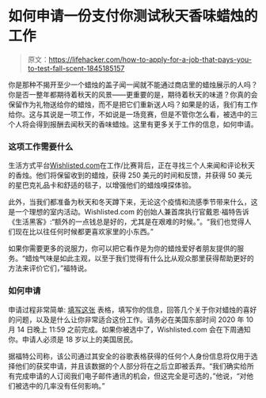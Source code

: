 # 如何申请一份支付你测试秋天香味蜡烛的工作

> 原文：<https://lifehacker.com/how-to-apply-for-a-job-that-pays-you-to-test-fall-scent-1845185157>

你是那种不揭开至少一个蜡烛的盖子闻一闻就不能通过商店里的蜡烛展示的人吗？你是否一整年都期待着秋天的风景——更重要的是，期待着秋天的味道？你真的会保留作为礼物送给你的蜡烛，而不是把它们重新送人吗？如果是的话，我们有工作给你。这与其说是一项工作，不如说是一场竞赛，但是不管你怎么看，被选中的三个人将会得到报酬去闻秋天的香味蜡烛。这里有更多关于工作的信息，如何申请。



### 这项工作需要什么

生活方式平台[Wishlisted.com](http://wishlisted.com)在工作/比赛背后，正在寻找三个人来闻和评论秋天的香烛。他们将保留收到的蜡烛，获得 250 美元的时间和反馈，并获得 50 美元的星巴克礼品卡和舒适的毯子，以增强他们的蜡烛嗅探体验。

此外，当我们都准备为秋天和冬天蹲下来，无论这个疫情和流感季节带来什么，这是一个理想的室内活动。Wishlisted.com 的创始人兼首席执行官戴恩·福特告诉《生活黑客》:“额外的一点钱总是好的，尤其是在艰难的时候。”。“我们也觉得人们现在比以往任何时候都更喜欢家里的小东西。”

如果你需要更多的说服力，你可以把它看作是为你的蜡烛爱好者朋友提供的服务。“蜡烛气味是如此主观，以至于我们觉得有什么比从观众那里获得帮助更好的方法来评价它们，”福特说。

### 如何申请

申请过程非常简单: [填写这张](https://www.wishlisted.com/fall-candle-testers-wanted) 表格，填写你的信息，回答几个关于你对蜡烛的喜好的问题，以及是什么让你非常适合这份工作。请务必在美国东部时间 2020 年 10 月 14 日晚上 11:59 之前完成。如果你被选中了，Wishlisted.com 会在下周通知你。申请人必须是 18 岁以上的美国居民。

据福特公司称，该公司通过其安全的谷歌表格获得的任何个人身份信息将仅用于选择他们的获奖申请，并且该数据的个人部分将在之后立即被丢弃。“我们确实给所有完成申请的人订阅我们电子邮件通讯的机会，但这完全是可选的，”他说，“对他们被选中的几率没有任何影响。”